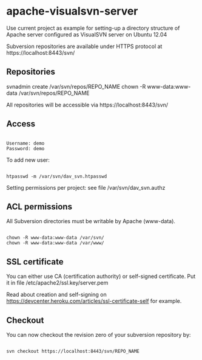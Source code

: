 apache-visualsvn-server
=======================

Use current project as example for setting-up a directory structure of Apache server configured as VisualSVN server on Ubuntu 12.04

Subversion repositories are available under HTTPS protocol at https://localhost:8443/svn/


Repositories
------------

  svnadmin create /var/svn/repos/REPO_NAME
  chown -R www-data:www-data /var/svn/repos/REPO_NAME

All repositories will be accessible via https://localhost:8443/svn/


Access
------

<pre><code>
Username: demo
Password: demo
</code></pre>

To add new user:

<pre><code>
htpasswd -m /var/svn/dav_svn.htpasswd <ENTER_USER_NAME_HERE>
</code></pre>

Setting permissions per project: see file /var/svn/dav_svn.authz


ACL permissions
---------------

All Subversion directories must be writable by Apache (www-data).

<pre><code>
chown -R www-data:www-data /var/svn/
chown -R www-data:www-data /var/www/
</code></pre>

SSL certificate
---------------

You can either use CA (certification authority) or self-signed certificate. Put it in file /etc/apache2/ssl.key/server.pem

Read about creation and self-signing on https://devcenter.heroku.com/articles/ssl-certificate-self for example.


Checkout
--------

You can now checkout the revision zero of your subversion repository by:

<pre><code>
svn checkout https://localhost:8443/svn/REPO_NAME
</code></pre>
